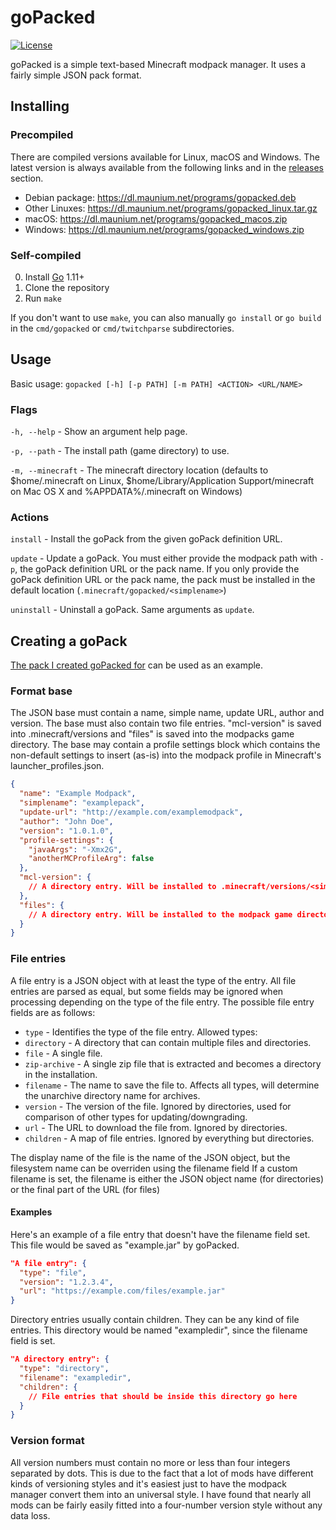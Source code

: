 # goPacked
[![License](http://img.shields.io/:license-agpl3-blue.svg?style=flat-square)](http://www.gnu.org/licenses/agpl-3.0.html)

goPacked is a simple text-based Minecraft modpack manager. It uses a fairly simple JSON pack format.

## Installing
### Precompiled
There are compiled versions available for Linux, macOS and Windows. The latest version is always available from the following links and in the [releases](https://github.com/tulir/gopacked/releases) section.
* Debian package: https://dl.maunium.net/programs/gopacked.deb
* Other Linuxes: https://dl.maunium.net/programs/gopacked_linux.tar.gz
* macOS: https://dl.maunium.net/programs/gopacked_macos.zip
* Windows: https://dl.maunium.net/programs/gopacked_windows.zip

### Self-compiled
0. Install [Go](https://golang.org/) 1.11+
1. Clone the repository
2. Run `make`

If you don't want to use `make`, you can also manually `go install` or `go build` in the `cmd/gopacked` or `cmd/twitchparse` subdirectories.

## Usage
Basic usage: `gopacked [-h] [-p PATH] [-m PATH] <ACTION> <URL/NAME>`

### Flags
`-h, --help` - Show an argument help page.

`-p, --path` - The install path (game directory) to use.

`-m, --minecraft` - The minecraft directory location (defaults to $home/.minecraft on Linux, $home/Library/Application Support/minecraft on Mac OS X and %APPDATA%/.minecraft on Windows)

### Actions
`install` - Install the goPack from the given goPack definition URL.

`update` - Update a goPack. You must either provide the modpack path with `-p`, the goPack definition URL or the pack name. If you only provide the goPack definition URL or the pack name, the pack must be installed in the default location (`.minecraft/gopacked/<simplename>`)

`uninstall` - Uninstall a goPack. Same arguments as `update`.

## Creating a goPack
[The pack I created goPacked for](https://maunium.net/ventornamodpilerna/modpack.json) can be used as an example.

### Format base
The JSON base must contain a name, simple name, update URL, author and version. The base must also contain two file entries. "mcl-version" is saved into .minecraft/versions and "files" is saved into the modpacks game directory.
The base may contain a profile settings block which contains the non-default settings to insert (as-is) into the modpack profile in Minecraft's launcher_profiles.json.

```json
{
  "name": "Example Modpack",
  "simplename": "examplepack",
  "update-url": "http://example.com/examplemodpack",
  "author": "John Doe",
  "version": "1.0.1.0",
  "profile-settings": {
    "javaArgs": "-Xmx2G",
    "anotherMCProfileArg": false
  },
  "mcl-version": {
    // A directory entry. Will be installed to .minecraft/versions/<simplename>
  },
  "files": {
    // A directory entry. Will be installed to the modpack game directory.
  }
}
```

### File entries
A file entry is a JSON object with at least the type of the entry. All file entries are parsed as equal, but some fields may be ignored when processing depending on the type of the file entry. The possible file entry fields are as follows:
 * `type` - Identifies the type of the file entry. Allowed types:
  * `directory` - A directory that can contain multiple files and directories.
  * `file` - A single file.
  * `zip-archive` - A single zip file that is extracted and becomes a directory in the installation.
 * `filename` - The name to save the file to. Affects all types, will determine the unarchive directory name for archives.
 * `version` - The version of the file. Ignored by directories, used for comparison of other types for updating/downgrading.
 * `url` - The URL to download the file from. Ignored by directories.
 * `children` - A map of file entries. Ignored by everything but directories.

The display name of the file is the name of the JSON object, but the filesystem name can be overriden using the filename field
If a custom filename is set, the filename is either the JSON object name (for directories) or the final part of the URL (for files)

#### Examples
Here's an example of a file entry that doesn't have the filename field set. This file would be saved as "example.jar" by goPacked.
```json
"A file entry": {
  "type": "file",
  "version": "1.2.3.4",
  "url": "https://example.com/files/example.jar"
}
```

Directory entries usually contain children. They can be any kind of file entries. This directory would be named "exampledir", since the filename field is set.
```json
"A directory entry": {
  "type": "directory",
  "filename": "exampledir",
  "children": {
    // File entries that should be inside this directory go here
  }
}
```

### Version format
All version numbers must contain no more or less than four integers separated by dots. This is due to the fact that a lot of mods have different kinds of versioning styles and it's easiest just to have the modpack manager convert them into an universal style. I have found that nearly all mods can be fairly easily fitted into a four-number version style without any data loss.
